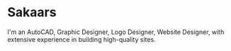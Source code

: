 # Sakaars
I'm an AutoCAD, Graphic Designer, Logo Designer, Website Designer, with extensive experience in building high-quality sites.
